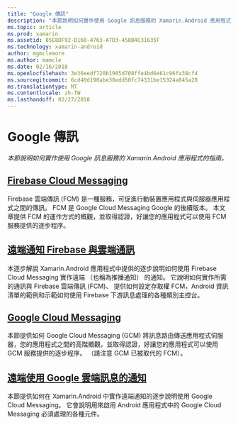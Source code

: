 ```yaml
---
title: "Google 傳訊"
description: "本節說明如何實作使用 Google 訊息服務的 Xamarin.Android 應用程式的指南。"
ms.topic: article
ms.prod: xamarin
ms.assetid: 85E8DF92-D160-4763-A7D3-458B4C31635F
ms.technology: xamarin-android
author: mgmclemore
ms.author: mamcle
ms.date: 02/16/2018
ms.openlocfilehash: 3e36eedf720b1905d708ffe4bd6e61c96fa38cf4
ms.sourcegitcommit: 6cd40d190abe38edd50fc74331be15324a845a28
ms.translationtype: MT
ms.contentlocale: zh-TW
ms.lasthandoff: 02/27/2018
---
```

# <a name="google-messaging"></a>Google 傳訊

_本節說明如何實作使用 Google 訊息服務的 Xamarin.Android 應用程式的指南。_

## <a name="firebase-cloud-messagingfirebase-cloud-messagingmd"></a>[Firebase Cloud Messaging](firebase-cloud-messaging.md)

Firebase 雲端傳訊 (FCM) 是一種服務，可促進行動裝置應用程式與伺服器應用程式之間的傳訊。 FCM 是 Google Cloud Messaging Google 的後續版本。 本文章提供 FCM 的運作方式的概觀，並取得認證，好讓您的應用程式可以使用 FCM 服務提供的逐步程序。

## <a name="remote-notifications-with-firebase-cloud-messagingremote-notifications-with-fcmmd"></a>[遠端通知 Firebase 與雲端通訊](remote-notifications-with-fcm.md)

本逐步解說 Xamarin.Android 應用程式中提供的逐步說明如何使用 Firebase Cloud Messaging 實作遠端 （也稱為推播通知） 的通知。 它說明如何實作所需的通訊與 Firebase 雲端傳訊 (FCM)、 提供如何設定存取權 FCM，Android 資訊清單的範例和示範如何使用 Firebase 下游訊息處理的各種類別主控台。

## <a name="google-cloud-messaginggoogle-cloud-messagingmd"></a>[Google Cloud Messaging](google-cloud-messaging.md)

本節提供如何 Google Cloud Messaging (GCM) 將訊息路由傳送應用程式伺服器，您的應用程式之間的高階概觀，並取得認證，好讓您的應用程式可以使用 GCM 服務提供的逐步程序。 （請注意 GCM 已被取代的 FCM）。

## <a name="remote-notifications-with-google-cloud-messagingremote-notifications-with-gcmmd"></a>[遠端使用 Google 雲端訊息的通知](remote-notifications-with-gcm.md)

本節提供如何在 Xamarin.Android 中實作遠端通知的逐步說明使用 Google Cloud Messaging。
它會說明用來啟用 Android 應用程式中的 Google Cloud Messaging 必須處理的各種元件。


